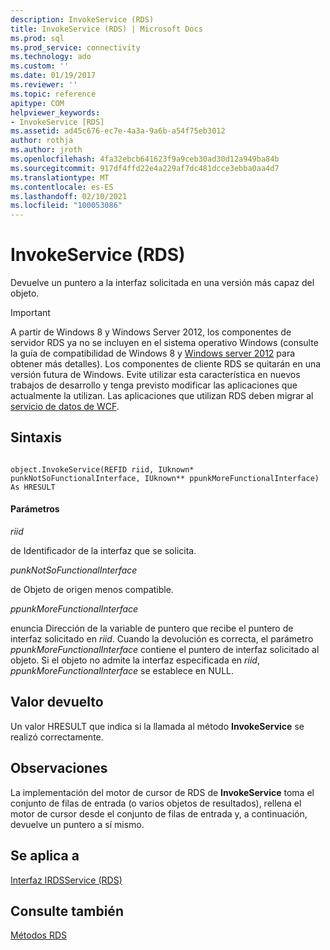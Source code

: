 ```yaml
---
description: InvokeService (RDS)
title: InvokeService (RDS) | Microsoft Docs
ms.prod: sql
ms.prod_service: connectivity
ms.technology: ado
ms.custom: ''
ms.date: 01/19/2017
ms.reviewer: ''
ms.topic: reference
apitype: COM
helpviewer_keywords:
- InvokeService [RDS]
ms.assetid: ad45c676-ec7e-4a3a-9a6b-a54f75eb3012
author: rothja
ms.author: jroth
ms.openlocfilehash: 4fa32ebcb641623f9a9ceb30ad30d12a949ba84b
ms.sourcegitcommit: 917df4ffd22e4a229af7dc481dcce3ebba0aa4d7
ms.translationtype: MT
ms.contentlocale: es-ES
ms.lasthandoff: 02/10/2021
ms.locfileid: "100053086"
---
```

# <a name="invokeservice-rds"></a>InvokeService (RDS)
Devuelve un puntero a la interfaz solicitada en una versión más capaz del objeto.  
  
> [!IMPORTANT]
>  A partir de Windows 8 y Windows Server 2012, los componentes de servidor RDS ya no se incluyen en el sistema operativo Windows (consulte la guía de compatibilidad de Windows 8 y [Windows server 2012](https://www.microsoft.com/download/details.aspx?id=27416) para obtener más detalles). Los componentes de cliente RDS se quitarán en una versión futura de Windows. Evite utilizar esta característica en nuevos trabajos de desarrollo y tenga previsto modificar las aplicaciones que actualmente la utilizan. Las aplicaciones que utilizan RDS deben migrar al  [servicio de datos de WCF](/dotnet/framework/wcf/).  
  
## <a name="syntax"></a>Sintaxis  
  
```  
  
object.InvokeService(REFID riid, IUknown* punkNotSoFunctionalInterface, IUknown** ppunkMoreFunctionalInterface) As HRESULT  
```  
  
#### <a name="parameters"></a>Parámetros  
 *riid*  
  
 de Identificador de la interfaz que se solicita.  
  
 *punkNotSoFunctionalInterface*  
  
 de Objeto de origen menos compatible.  
  
 *ppunkMoreFunctionalInterface*  
  
 enuncia Dirección de la variable de puntero que recibe el puntero de interfaz solicitado en *riid*. Cuando la devolución es correcta, el parámetro *ppunkMoreFunctionalInterface* contiene el puntero de interfaz solicitado al objeto. Si el objeto no admite la interfaz especificada en *riid*, *ppunkMoreFunctionalInterface* se establece en NULL.  
  
## <a name="return-value"></a>Valor devuelto  
 Un valor HRESULT que indica si la llamada al método **InvokeService** se realizó correctamente.  
  
## <a name="remarks"></a>Observaciones  
 La implementación del motor de cursor de RDS de **InvokeService** toma el conjunto de filas de entrada (o varios objetos de resultados), rellena el motor de cursor desde el conjunto de filas de entrada y, a continuación, devuelve un puntero a sí mismo.  
  
## <a name="applies-to"></a>Se aplica a  
 [Interfaz IRDSService (RDS)](./irdsservice-interface-rds.md)  
  
## <a name="see-also"></a>Consulte también  
 [Métodos RDS](./rds-methods.md)